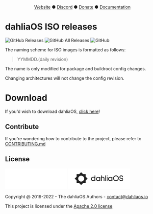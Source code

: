 <p align="center">
<a href="https://dahliaos.io">Website</a> ●
<a href="https://dahliaos.io/discord">Discord</a> ●
<a href="https://dahliaos.io/donate">Donate</a> ●
<a href="https://docs.dahliaos.io">Documentation</a>

# dahliaOS ISO releases
![GitHub Releases](https://img.shields.io/github/downloads/dahliaos/releases/220222-x86_64/total)
![GitHub All Releases](https://img.shields.io/github/downloads/dahliaos/releases/total?color=brightgreen)
![GitHub](https://img.shields.io/github/license/dahliaos/pangolin-desktop?color=brightgreen)
 
The naming scheme for ISO images is formatted as follows:

> YYMMDD.(daily revision)
  
The name is only modified for package and buildroot config changes.

Changing architectures will not change the config revision.
  
# Download 

If you'd wish to download dahliaOS, [click here](https://github.com/dahliaos/releases/releases)!

## Contribute

If you're wondering how to contribute to the project, please refer to [CONTRIBUTING.md](../CONTRIBUTING.md)


## License

<p align="left">
  <img width="40%" src="https://github.com/dahliaOS/brand/blob/main/assets/dahliaos/banner/monochrome_dark.svg#gh-dark-mode-only"/>
  <img width="40%" src="https://github.com/dahliaOS/brand/blob/main/assets/dahliaos/banner/monochrome_light.svg#gh-light-mode-only"/>
</p>

Copyright @ 2019-2022 - The dahliaOS Authors - contact@dahliaos.io

This project is licensed under the [Apache 2.0 license](/LICENSE)
